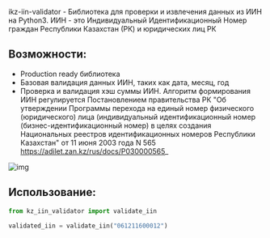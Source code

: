 ikz-iin-validator - Библиотека для проверки и извлечения данных из ИИН на Python3. ИИН - это Индивидуальный Идентификационный Номер граждан Республики Казахстан (РК) и юридических лиц РК

## Возможности:
- Production ready библиотека
- Базовая валидация данных ИИН, таких как дата, месяц, год
- Проверка и валидация хэш суммы ИИН. Алгоритм формирования ИИН регулируется Постановлением правительства РК "Об утверждении Программы перехода на единый номер физического (юридического) лица (индивидуальный идентификационный номер (бизнес-идентификационный номер) в целях создания Национальных реестров идентификационных номеров Республики Казахстан" от 11 июня 2003 года N 565 https://adilet.zan.kz/rus/docs/P030000565_

![img](https://github.com/ZhymabekRoman/kz-iin-validator/blob/main/images/inn_schema.webp)

## Использование:
```python
from kz_iin_validator import validate_iin

validated_iin = validate_iin("061211600012")
```
